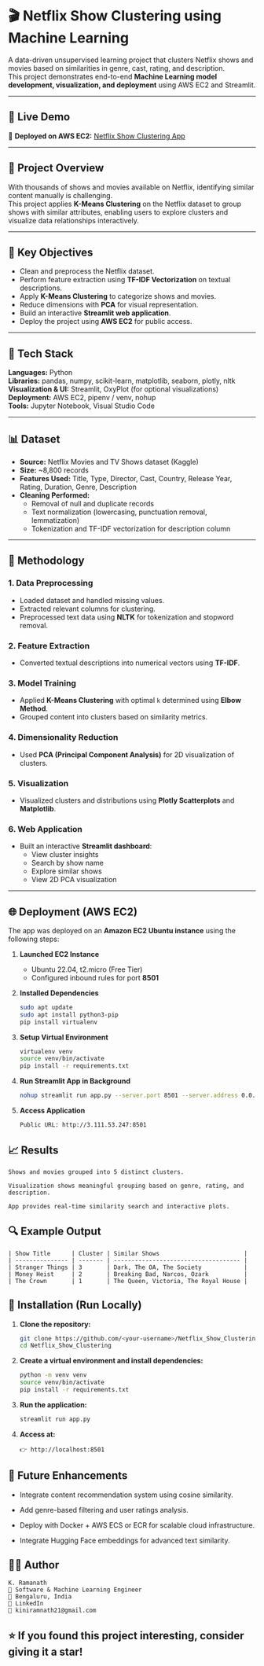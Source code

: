 # 🎬 Netflix Show Clustering using Machine Learning

A data-driven unsupervised learning project that clusters Netflix shows and movies based on similarities in genre, cast, rating, and description.  
This project demonstrates end-to-end **Machine Learning model development, visualization, and deployment** using AWS EC2 and Streamlit.

---

## 🚀 Live Demo

🔗 **Deployed on AWS EC2:** [Netflix Show Clustering App](http://3.111.53.247:8501)

---

## 🧠 Project Overview

With thousands of shows and movies available on Netflix, identifying similar content manually is challenging.  
This project applies **K-Means Clustering** on the Netflix dataset to group shows with similar attributes, enabling users to explore clusters and visualize data relationships interactively.

---

## 🧩 Key Objectives

- Clean and preprocess the Netflix dataset.
- Perform feature extraction using **TF-IDF Vectorization** on textual descriptions.
- Apply **K-Means Clustering** to categorize shows and movies.
- Reduce dimensions with **PCA** for visual representation.
- Build an interactive **Streamlit web application**.
- Deploy the project using **AWS EC2** for public access.

---

## 🧰 Tech Stack

**Languages:** Python  
**Libraries:** pandas, numpy, scikit-learn, matplotlib, seaborn, plotly, nltk  
**Visualization & UI:** Streamlit, OxyPlot (for optional visualizations)  
**Deployment:** AWS EC2, pipenv / venv, nohup  
**Tools:** Jupyter Notebook, Visual Studio Code  

---

## 📊 Dataset

- **Source:** Netflix Movies and TV Shows dataset (Kaggle)  
- **Size:** ~8,800 records  
- **Features Used:** Title, Type, Director, Cast, Country, Release Year, Rating, Duration, Genre, Description  
- **Cleaning Performed:**
  - Removal of null and duplicate records  
  - Text normalization (lowercasing, punctuation removal, lemmatization)  
  - Tokenization and TF-IDF vectorization for description column  

---

## 🧮 Methodology

### 1. **Data Preprocessing**
- Loaded dataset and handled missing values.
- Extracted relevant columns for clustering.
- Preprocessed text data using **NLTK** for tokenization and stopword removal.

### 2. **Feature Extraction**
- Converted textual descriptions into numerical vectors using **TF-IDF**.

### 3. **Model Training**
- Applied **K-Means Clustering** with optimal `k` determined using **Elbow Method**.
- Grouped content into clusters based on similarity metrics.

### 4. **Dimensionality Reduction**
- Used **PCA (Principal Component Analysis)** for 2D visualization of clusters.

### 5. **Visualization**
- Visualized clusters and distributions using **Plotly Scatterplots** and **Matplotlib**.

### 6. **Web Application**
- Built an interactive **Streamlit dashboard**:
  - View cluster insights  
  - Search by show name  
  - Explore similar shows  
  - View 2D PCA visualization  

---

## 🌐 Deployment (AWS EC2)

The app was deployed on an **Amazon EC2 Ubuntu instance** using the following steps:

1. **Launched EC2 Instance**
   - Ubuntu 22.04, t2.micro (Free Tier)
   - Configured inbound rules for port **8501**

2. **Installed Dependencies**
   ```bash
   sudo apt update
   sudo apt install python3-pip
   pip install virtualenv

3. **Setup Virtual Environment**
   ```bash
   virtualenv venv
   source venv/bin/activate
   pip install -r requirements.txt

4. **Run Streamlit App in Background**
   ```bash
   nohup streamlit run app.py --server.port 8501 --server.address 0.0.0.0 &

5. **Access Application**

       Public URL: http://3.111.53.247:8501

## 📈 Results

    Shows and movies grouped into 5 distinct clusters.
    
    Visualization shows meaningful grouping based on genre, rating, and description.
    
    App provides real-time similarity search and interactive plots.

## 🔍 Example Output

    | Show Title      | Cluster | Similar Shows                        |
    | --------------- | ------- | ------------------------------------ |
    | Stranger Things | 3       | Dark, The OA, The Society            |
    | Money Heist     | 2       | Breaking Bad, Narcos, Ozark          |
    | The Crown       | 1       | The Queen, Victoria, The Royal House |

## 🔧 Installation (Run Locally)

1. **Clone the repository:**
   ```bash
   git clone https://github.com/<your-username>/Netflix_Show_Clustering.git
   cd Netflix_Show_Clustering

2. **Create a virtual environment and install dependencies:**
   ```bash
   python -m venv venv
   source venv/bin/activate
   pip install -r requirements.txt

4. **Run the application:**
   ```bash
   streamlit run app.py

5. **Access at:**

       👉 http://localhost:8501

## 🚀 Future Enhancements

- Integrate content recommendation system using cosine similarity.

- Add genre-based filtering and user ratings analysis.

- Deploy with Docker + AWS ECS or ECR for scalable cloud infrastructure.

- Integrate Hugging Face embeddings for advanced text similarity.

## 👨‍💻 Author

    K. Ramanath
    💼 Software & Machine Learning Engineer
    📍 Bengaluru, India
    🔗 LinkedIn
    📧 kiniramnath21@gmail.com

## ⭐ If you found this project interesting, consider giving it a star!
    
